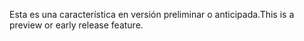 <span data-ttu-id="0e710-101">Esta es una característica en versión preliminar o anticipada.</span><span class="sxs-lookup"><span data-stu-id="0e710-101">This is a preview or early release feature.</span></span>